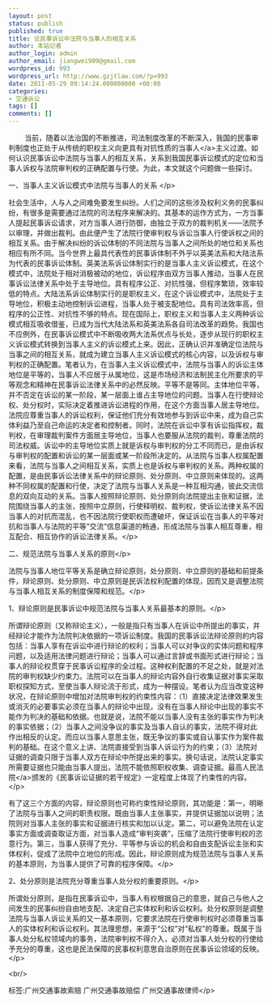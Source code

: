 ```yaml
---
layout: post
status: publish
published: true
title: 论民事诉讼中法院与当事人的相互关系
author: 本站记者
author_login: admin
author_email: jiangwei909@gmail.com
wordpress_id: 993
wordpress_url: http://www.gzjtlaw.com/?p=993
date: 2011-05-29 09:14:24.000000000 +08:00
categories:
- 交通诉讼
tags: []
comments: []
---
```

<p><p>　　 当前，随着以法治国的不断推进，司法制度改革的不断深入，我国的民事审判制度也正处于从传统的职权主义向更具有对抗性质的<a>当事人<&#47;a>主义过渡。如何认识民事诉讼中法院与当事人的相互关系，关系到我国民事诉讼模式的定位和当事人诉权与法院审判权的正确配置与行使。为此，本文就这个问题做一些探讨。<p>一、当事人主义诉讼模式中法院与当事人的关系 <&#47;p><p>社会生活中，人与人之间难免要发生纠纷。人们之间的这些涉及权利义务的民事纠纷，有很多是需要通过法院的司法程序来解决的。其基本的运作方式为，一方当事人提起民事诉讼请求，对方当事人进行防御，由独立于双方的裁判机关&mdash;&mdash;法院予以审理，并做出裁判。由此便产生了法院行使审判权与诉讼当事人行使诉权之间的相互关系。由于解决纠纷的诉讼体制的不同法院与当事人之间所处的地位和关系也相应有所不同。当今世界上最具代表性的民事诉体制不外乎以英美法系和大陆法系为代表的民事诉讼体制。英美法系诉讼体制实行的是当事人主义诉讼模式，在这个模式中，法院处于相对消极被动的地位，诉讼程序由双方当事人推动，当事人在民事诉讼法律关系中处于主导地位。具有程序公正、对抗性强，但程序繁琐，效率较低的特点。大陆法系诉讼体制实行的是职权主义，在这个诉讼模式中，法院处于主导地位，积极主动地控制诉讼进程，当事人处于被支配地位。具有司法效率高，但程序的公正性、对抗性不够的特点。现在国际上，职权主义和当事人主义两种诉讼模式相互吸收借鉴，已成为当代大陆法系和英美法系各自司法改革的趋势。我国也不应例外，在民事诉讼模式中不断吸收两大法系优点与长处，逐步从现行的职权主义诉讼模式转换到当事人主义的诉讼模式上来。因此，正确认识并准确定位法院与当事之间的相互关系，就成为建立当事人主义诉讼模式的核心内容，以及诉权与审判权的正确配置。笔者认为，在当事人主义诉讼模式中，法院与当事人的诉讼主体地位是平等的，当事人不应居于从属地位，这是市场经济和法制民主化所要求的平等观念和精神在民事诉讼法律关系中的必然反映。平等不是等同。主体地位平等，并不否定在诉讼的某一阶段，某一层面上谁占主导地位的问题。当事人在行使辩论权、处分权时，实际决定着推进诉讼进程的作用，在这个方面当事人居主导地位。法院应尊重当事人的诉讼权利，保证他们充分有效地参与到诉讼中来，成为自己实体利益乃至自己命运的决定者和控制者。同时，法院在诉讼中享有诉讼指挥权，裁判权，在审理裁判案件方面居主导地位，当事人也要服从法院的裁判，尊重法院的司法权威。诉讼中的主导地位实质上就是诉权与审判权的分工不同而已，是由诉权与审判权的配置和诉讼的某一层面或某一阶段所决定的。从法院与当事人权属配置来看，法院与当事人之间相互关系，实质上也是诉权与审判权的关系。两种权属的配置，是由民事诉讼法律关系中的辩论原则、处分原则、中立原则来体现的。这两种不同权属的配置和行使，决定了法院与当事人关系是一种互相沟通，彼此交流信息的双向互动的关系。当事人按照辩论原则、处分原则向法院提出主张和证据，法院围绕当事人的主张，按照中立原则，行使释明权、裁判权，使诉讼法律关系不因当事人的对抗而混乱，也不因法院行使职权而遭破坏，保证诉讼在当事人的平等对抗和当事人与法院的平等&ldquo;交流&rdquo;信息渠道的畅通，形成法院与当事人相互尊重，相互配合、相互协作的诉讼法律关系。<&#47;p><p>二、规范法院与当事人关系的原则<&#47;p><p>法院与当事人地位平等关系是确立辩论原则，处分原则、中立原则的基础和前提条件，辩论原则、处分原则、中立原则是民诉法权利配置的体现，因而又是调整法院与当事人相互关系的制度保障和规范。<&#47;p><p>1、辩论原则是民事诉讼中规范法院与当事人关系最基本的原则。<&#47;p><p>所谓辩论原则（又称辩论主义），一般是指只有当事人在诉讼中所提出的事实，并经辩论才能作为法院判决依据的一项诉讼制度。我国的民事诉讼法辩论原则的内容包括：当事人享有在诉讼中进行辩论的权利；当事人可以对争议的实体问题和程序问题，以及适用法律问题进行辩论；当事人可以通过言辞或书面形式进行辩论；当事人的辩论权贯穿于民事诉讼程序的全过程。这种权利配置的不足之处，就是对法院的审判权缺少约束力。法院可以在当事人的辩论内容外自行收集证据对事实采取职权探知方式，至使当事人辩论流于形式，成为一种摆设。笔者认为应当改变这种状况，在辩论原则中增加对法院审判权的约束性内容：（1）直接决定法律效果发生或消灭的必要事实必须在当事人的辩论中出现，没有在当事人辩论中出现的事实不能作为判决的基础和依据。也就是说，法院不能以当事人没有主张的事实作为判决的事实依据；（2）当事人之间没争议的事实及当事人自认的事实，法院不得对此作出相反的认定。而应以当事人意思主张，既无争议的事实或自认事实作为案件裁判的基础。在这个意义上讲、法院直接受到当事人诉讼行为的约束；（3）法院对证据的调查只限于当事人双方在辩论中所提出来的事实。换句话说，法院认定事实所需要证据也只能由当事人提出，法院不能依照职权收集、调查证据。最高<a>人民法院<&#47;a>颁发的《民事诉讼证据的若干规定》一定程度上体现了约束性的内容。<&#47;p><p>有了这三个方面的内容，辩论原则也可称约束性辩论原则，其功能是：第一，明晰了法院与当事人之间的职责权限。既由当事人主张事实，并提供证据加以说明；法院则对当事人主张的事实和证据进行核实和加以认定。第二，可以避免法院在认定事实方面或调查取证方面，对当事人造成&ldquo;审判突袭&rdquo;，压缩了法院行使审判权的恣意行为。第三，当事人获得了充分、平等参与诉讼的机会和自由支配诉讼主张和实体权利，促成了法院中立地位的形成。因此，辩论原则成为规范法院与当事人关系的基本原则，为当事人提供了可靠的程序保障。<&#47;p><p>2、处分原则是法院充分尊重当事人处分权的重要原则。<&#47;p><p>所谓处分原则，是指在民事诉讼中，当事人有权根据自己的意思，就自己与他人之间发生的民事纠纷自由地支配、决定自己实体权利和诉讼权利。处分权原则是调整法院与当事人诉讼关系的又一基本原则，它要求法院在行使审判权时必须尊重当事人的实体权利和诉讼权利。其法理思想，来源于&ldquo;公权&rdquo;对&ldquo;私权&rdquo;的尊重。既属于当事人处分私权领域内的事务，法院审判权不得介入，必须对当事人处分权的行使给予充分的尊重，这也是民法保障的民事权利意思自治原则在民事诉讼领域的反映。<&#47;p><br&#47;><p>标签:广州交通事故索赔 广州交通事故赔偿 广州交通事故律师<&#47;p>
